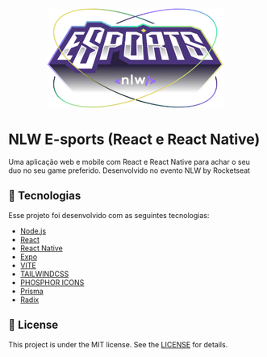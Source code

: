 <h1 align="center">
    <img alt="NLW-eSports" title="#NLW-eSports" src="readme/logo-nlw-esports.svg" width="350px" />
</h1>

# NLW E-sports (React e React Native)
 Uma aplicação web e mobile com React e React Native para achar o seu duo no seu game preferido.
 Desenvolvido no evento NLW by Rocketseat

 ## :rocket: Tecnologias

Esse projeto foi desenvolvido com as seguintes tecnologias:

- [Node.js](https://nodejs.org/en/) 
- [React](https://reactjs.org)
- [React Native](https://facebook.github.io/react-native/)
- [Expo](https://expo.io/)
- [VITE](https://vitejs.dev/)
- [TAILWINDCSS](https://tailwindcss.com/)
- [PHOSPHOR ICONS](https://phosphoricons.com/)
- [Prisma](https://www.prisma.io/)
- [Radix](https://www.radix-ui.com/)



## :memo: License

This project is under the MIT license. See the [LICENSE](LICENSE) for details.
